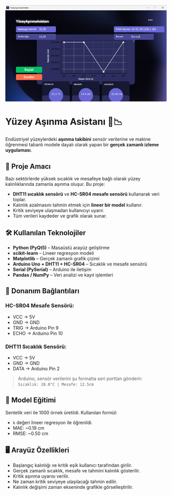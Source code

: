 ![Uygulama Arayüzü](main.png)

# Yüzey Aşınma Asistanı 🔧📉

Endüstriyel yüzeylerdeki **aşınma takibini** sensör verilerine ve makine öğrenmesi tabanlı modele dayalı olarak yapan bir **gerçek zamanlı izleme uygulaması**.

## 🎯 Proje Amacı

Bazı sektörlerde yüksek sıcaklık ve mesafeye bağlı olarak yüzey kalınlıklarında zamanla aşınma oluşur. Bu proje:

- **DHT11 sıcaklık sensörü** ve **HC-SR04 mesafe sensörü** kullanarak veri toplar.
- Kalınlık azalmasını tahmin etmek için **lineer bir model** kullanır.
- Kritik seviyeye ulaşmadan kullanıcıyı uyarır.
- Tüm verileri kaydeder ve grafik olarak sunar.

## 🛠️ Kullanılan Teknolojiler

- **Python (PyQt5)** – Masaüstü arayüz geliştirme
- **scikit-learn** – Lineer regresyon modeli
- **Matplotlib** – Gerçek zamanlı grafik çizimi
- **Arduino Uno + DHT11 + HC-SR04** – Sıcaklık ve mesafe sensörü
- **Serial (PySerial)** – Arduino ile iletişim
- **Pandas / NumPy** – Veri analizi ve kayıt işlemleri

## 🔌 Donanım Bağlantıları

### HC-SR04 Mesafe Sensörü:
- VCC → 5V  
- GND → GND  
- TRIG → Arduino Pin 9  
- ECHO → Arduino Pin 10  

### DHT11 Sıcaklık Sensörü:
- VCC → 5V  
- GND → GND  
- DATA → Arduino Pin 2  

> Arduino, sensör verilerini şu formatta seri porttan gönderir:  
> `Sıcaklık: 28.0°C | Mesafe: 12.5cm`

## 🧠 Model Eğitimi

Sentetik veri ile 1000 örnek üretildi. Kullanılan formül:


- `k` değeri lineer regresyon ile öğrenildi.
- MAE: ~0.19 cm  
- RMSE: ~0.50 cm

## 🖥️ Arayüz Özellikleri

- Başlangıç kalınlığı ve kritik eşik kullanıcı tarafından girilir.
- Gerçek zamanlı sıcaklık, mesafe ve tahmini kalınlık gösterilir.
- Kritik aşınma uyarısı verilir.
- Ne zaman kritik seviyeye ulaşılacağı tahmin edilir.
- Kalınlık değişimi zaman ekseninde grafikle görselleştirilir.


